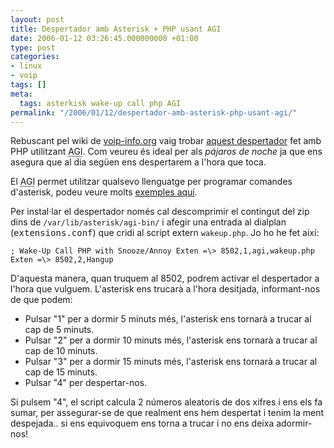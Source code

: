 ```yaml
---
layout: post
title: Despertador amb Asterisk + PHP usant AGI
date: 2006-01-12 03:26:45.000000000 +01:00
type: post
categories:
- linux
- voip
tags: []
meta:
  tags: asterkisk wake-up call php AGI
permalink: "/2006/01/12/despertador-amb-asterisk-php-usant-agi/"
---
```

Rebuscant pel wiki de [voip-info.org](http://www.voip-info.org) vaig trobar [aquest despertador](http://www.voip-info.org/wiki/view/Asterisk+tips+Wake-Up+Call+PHP+with+Snooze%252FAnnoy) fet amb PHP utilitzant <acronym title="Asterisk Gateway Interface">AGI</acronym>. Com veureu és ideal per als _pájaros de noche_ ja que ens asegura que al dia següen ens despertarem a l'hora que toca.

El <acronym title="Asterisk Gateway Interface">AGI</acronym> permet utilitzar qualsevo llenguatge per programar comandes d'asterisk, podeu veure molts [exemples aquí](http://www.voip-info.org/wiki-Asterisk+AGI).

Per instal·lar el despertador només cal descomprimir el contingut del zip dins de `/var/lib/asterisk/agi-bin/` i afegir una entrada al dialplan (<tt>extensions.conf</tt>) que cridi al script extern `wakeup.php`. Jo ho he fet així:

```
; Wake-Up Call PHP with Snooze/Annoy Exten =\> 8502,1,agi,wakeup.php Exten =\> 8502,2,Hangup
```

D'aquesta manera, quan truquem al 8502, podrem activar el despertador a l'hora que vulguem. L'asterisk ens trucarà a l'hora desitjada, informant-nos de que podem:

- Pulsar "1" per a dormir 5 minuts més, l'asterisk ens tornarà a trucar al cap de 5 minuts.
- Pulsar "2" per a dormir 10 minuts més, l'asterisk ens tornarà a trucar al cap de 10 minuts.
- Pulsar "3" per a dormir 15 minuts més, l'asterisk ens tornarà a trucar al cap de 15 minuts.
- Pulsar "4" per despertar-nos.

Si pulsem "4", el script calcula 2 números aleatoris de dos xifres i ens els fa sumar, per assegurar-se de que realment ens hem despertat i tenim la ment despejada.. si ens equivoquem ens torna a trucar i no ens deixa adormir-nos!


